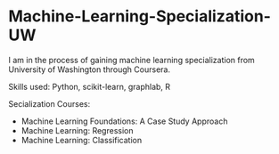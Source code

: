 # Machine-Learning-Specialization-UW
I am in the process of gaining machine learning specialization from University of Washington through Coursera.

Skills used: Python, scikit-learn, graphlab, R 

Secialization Courses:
- Machine Learning Foundations: A Case Study Approach
- Machine Learning: Regression
- Machine Learning: Classification
